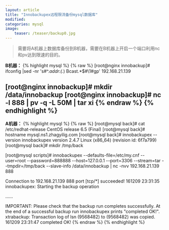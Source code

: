 ```yaml
---
layout: article
title: "Innobackupex远程限流备份mysql数据库"
modified:
categories: mysql
image:
    teaser: /teaser/backup0.jpg
---
```


> 需要将A机器上数据库备份到B机器，需要在B机器上开启一个端口利用nc和pv达到限速的目的。  

**B机器：**
{% highlight mysql %}
{% raw %}
[root@nginx innobackup]#  ifconfig   |sed -nr 's#^.*addr:(.*) Bcast.*$#\1#gp'
192.168.21.139

[root@nginx innobackup]#  mkdir /data/innobackup
[root@nginx innobackup]#  nc -l 888 | pv -q -L 50M | tar xi
{% endraw %}
{% endhighlight %}
---
**A机器：**
{% highlight mysql %}
{% raw %}
[root@mysql back]#  cat /etc/redhat-release 
CentOS release 6.5 (Final)
[root@mysql back]#  hostname 
mysql.ns1.zhagyilig.com
[root@mysql back]#  innobackupex  --version
innobackupex version 2.4.7 Linux (x86_64) (revision id: 6f7a799)
[root@mysql back]# mkdir /tmp/back


[root@mysql scripts]#  innobackupex  --defaults-file=/etc/my.cnf --user=root --password=888888 --host=127.0.0.1 --port=3306 --stream=tar --tmpdir=/tmp/back   --slave-info  /data/innobackup | nc -nvv 192.168.21.139 888

Connection to 192.168.21.139 888 port [tcp/*] succeeded!
161209 23:31:35 innobackupex: Starting the backup operation

......

IMPORTANT: Please check that the backup run completes successfully.
           At the end of a successful backup run innobackupex
           prints "completed OK!".
		   xtrabackup: Transaction log of lsn (9568482) to (9568482) was copied.
161209 23:31:47 completed OK!
{% endraw %}
{% endhighlight %}